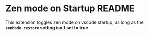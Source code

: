 # Zen mode on Startup README

This extension toggles zen mode on vscode startup, as long as the **`zenMode.restore` setting isn't set to true**.
